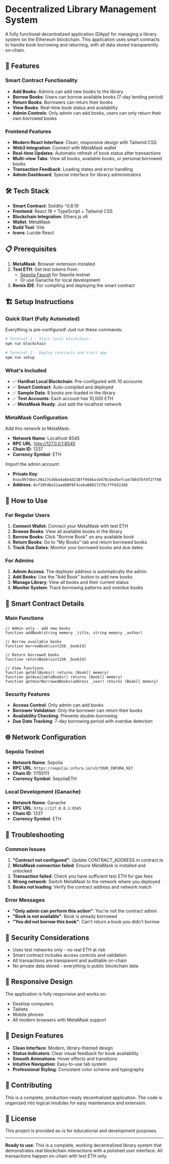 # Decentralized Library Management System

A fully functional decentralized application (DApp) for managing a library system on the Ethereum blockchain. This application uses smart contracts to handle book borrowing and returning, with all data stored transparently on-chain.

## 🚀 Features

### Smart Contract Functionality
- **Add Books**: Admins can add new books to the library
- **Borrow Books**: Users can borrow available books (7-day lending period)
- **Return Books**: Borrowers can return their books
- **View Books**: Real-time book status and availability
- **Admin Controls**: Only admin can add books, users can only return their own borrowed books

### Frontend Features  
- **Modern React Interface**: Clean, responsive design with Tailwind CSS
- **Web3 Integration**: Connect with MetaMask wallet
- **Real-time Updates**: Automatic refresh of book status after transactions
- **Multi-view Tabs**: View all books, available books, or personal borrowed books
- **Transaction Feedback**: Loading states and error handling
- **Admin Dashboard**: Special interface for library administrators

## 🛠 Tech Stack

- **Smart Contract**: Solidity ^0.8.19
- **Frontend**: React 18 + TypeScript + Tailwind CSS
- **Blockchain Integration**: Ethers.js v6
- **Wallet**: MetaMask
- **Build Tool**: Vite
- **Icons**: Lucide React

## 📋 Prerequisites

1. **MetaMask**: Browser extension installed
2. **Test ETH**: Get test tokens from:
   - [Sepolia Faucet](https://sepoliafaucet.com) for Sepolia testnet
   - Or use Ganache for local development
3. **Remix IDE**: For compiling and deploying the smart contract

## 🏗 Setup Instructions

### Quick Start (Fully Automated)

Everything is pre-configured! Just run these commands:

```bash
# Terminal 1 - Start local blockchain
npm run blockchain

# Terminal 2 - Deploy contracts and start app
npm run setup
```

### What's Included

- ✅ **Hardhat Local Blockchain**: Pre-configured with 10 accounts
- ✅ **Smart Contract**: Auto-compiled and deployed
- ✅ **Sample Data**: 8 books pre-loaded in the library
- ✅ **Test Accounts**: Each account has 10,000 ETH
- ✅ **MetaMask Ready**: Just add the localhost network

### MetaMask Configuration

Add this network to MetaMask:
- **Network Name**: Localhost 8545
- **RPC URL**: http://127.0.0.1:8545
- **Chain ID**: 1337
- **Currency Symbol**: ETH

Import the admin account:
- **Private Key**: `0xac0974bec39a17e36ba4a6b4d238ff944bacb478cbed5efcae784d7bf4f2ff80`
- **Address**: `0xf39Fd6e51aad88F6F4ce6aB8827279cffFb92266`

## 🎯 How to Use

### For Regular Users

1. **Connect Wallet**: Connect your MetaMask with test ETH
2. **Browse Books**: View all available books in the library
3. **Borrow Books**: Click "Borrow Book" on any available book
4. **Return Books**: Go to "My Books" tab and return borrowed books
5. **Track Due Dates**: Monitor your borrowed books and due dates

### For Admins

1. **Admin Access**: The deployer address is automatically the admin
2. **Add Books**: Use the "Add Book" button to add new books
3. **Manage Library**: View all books and their current status
4. **Monitor System**: Track borrowing patterns and overdue books

## 🔧 Smart Contract Details

### Main Functions

```solidity
// Admin only - add new books
function addBook(string memory _title, string memory _author)

// Borrow available books  
function borrowBook(uint256 _bookId)

// Return borrowed books
function returnBook(uint256 _bookId)

// View functions
function getAllBooks() returns (Book[] memory)
function getAvailableBooks() returns (Book[] memory) 
function getUserBorrowedBooks(address _user) returns (Book[] memory)
```

### Security Features

- **Access Control**: Only admin can add books
- **Borrower Validation**: Only the borrower can return their books
- **Availability Checking**: Prevents double-borrowing
- **Due Date Tracking**: 7-day borrowing period with overdue detection

## 🌐 Network Configuration

### Sepolia Testnet
- **Network Name**: Sepolia
- **RPC URL**: `https://sepolia.infura.io/v3/YOUR_INFURA_KEY`
- **Chain ID**: 11155111
- **Currency Symbol**: SepoliaETH

### Local Development (Ganache)
- **Network Name**: Ganache
- **RPC URL**: `http://127.0.0.1:8545`
- **Chain ID**: 1337
- **Currency Symbol**: ETH

## 🐛 Troubleshooting

### Common Issues

1. **"Contract not configured"**: Update CONTRACT_ADDRESS in contract.ts
2. **MetaMask connection failed**: Ensure MetaMask is installed and unlocked
3. **Transaction failed**: Check you have sufficient test ETH for gas fees
4. **Wrong network**: Switch MetaMask to the network where you deployed
5. **Books not loading**: Verify the contract address and network match

### Error Messages

- **"Only admin can perform this action"**: You're not the contract admin
- **"Book is not available"**: Book is already borrowed
- **"You did not borrow this book"**: Can't return a book you didn't borrow

## 🔐 Security Considerations

- Uses test networks only - no real ETH at risk
- Smart contract includes access controls and validation
- All transactions are transparent and auditable on-chain
- No private data stored - everything is public blockchain data

## 📱 Responsive Design

The application is fully responsive and works on:
- Desktop computers
- Tablets  
- Mobile phones
- All modern browsers with MetaMask support

## 🎨 Design Features

- **Clean Interface**: Modern, library-themed design
- **Status Indicators**: Clear visual feedback for book availability
- **Smooth Animations**: Hover effects and transitions
- **Intuitive Navigation**: Easy-to-use tab system
- **Professional Styling**: Consistent color scheme and typography

## 🤝 Contributing

This is a complete, production-ready decentralized application. The code is organized into logical modules for easy maintenance and extension.

## 📄 License

This project is provided as-is for educational and development purposes.

---

**Ready to use**: This is a complete, working decentralized library system that demonstrates real blockchain interactions with a polished user interface. All transactions happen on-chain with test ETH only.